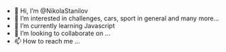- 👋 Hi, I’m @NikolaStanilov
- 👀 I’m interested in challenges, cars, sport in general and many more...
- 🌱 I’m currently learning Javascript
- 💞️ I’m looking to collaborate on ...
- 📫 How to reach me ...

<!---
NikolaStanilov/NikolaStanilov is a ✨ special ✨ repository because its `README.md` (this file) appears on your GitHub profile.
You can click the Preview link to take a look at your changes.
--->
